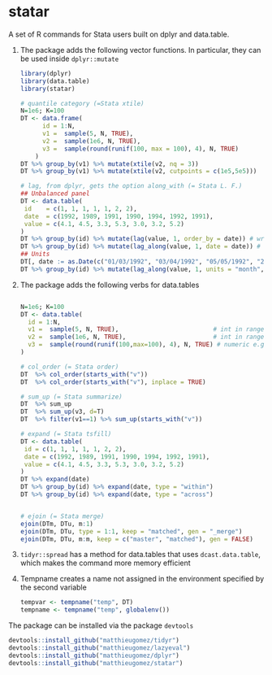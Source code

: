 statar
======

A set of R commands for Stata users built on dplyr and data.table. 

1. The package adds the following vector functions. In particular, they can be used inside `dplyr::mutate`

	````R
	library(dplyr)
	library(data.table)
	library(statar)
	
	# quantile category (=Stata xtile)
	N=1e6; K=100
    DT <- data.frame(
		  id = 1:N,
		  v1 =  sample(5, N, TRUE),
		  v2 =  sample(1e6, N, TRUE),                       
		  v3 =  sample(round(runif(100, max = 100), 4), N, TRUE)
		)
	DT %>% group_by(v1) %>% mutate(xtile(v2, nq = 3))
	DT %>% group_by(v1) %>% mutate(xtile(v2, cutpoints = c(1e5,5e5)))
	
	# lag, from dplyr, gets the option along_with (= Stata L. F.)
	## Unbalanced panel
	DT <- data.table(
	 id    = c(1, 1, 1, 1, 1, 2, 2),
	 date  = c(1992, 1989, 1991, 1990, 1994, 1992, 1991),
	 value = c(4.1, 4.5, 3.3, 5.3, 3.0, 3.2, 5.2)
	)
	DT %>% group_by(id) %>% mutate(lag(value, 1, order_by = date)) # wrong
	DT %>% group_by(id) %>% mutate(lag_along(value, 1, date = date)) # right
	## Units
	DT[, date := as.Date(c("01/03/1992", "03/04/1992", "05/05/1992", "21/08/1992"), "%m/%d/%y")]
	DT %>% group_by(id) %>% mutate(lag_along(value, 1, units = "month", date = date)) 
	````


2. The package adds the following verbs for data.tables

	````R
	
	N=1e6; K=100
    DT <- data.table(
	  id = 1:N,
	  v1 =  sample(5, N, TRUE),                          # int in range [1,5]
	  v2 =  sample(1e6, N, TRUE),                        # int in range [1,1e6]
	  v3 =  sample(round(runif(100,max=100), 4), N, TRUE) # numeric e.g. 23.5749
	)
	
	# col_order (= Stata order)
	DT  %>% col_order(starts_with("v"))
	DT  %>% col_order(starts_with("v"), inplace = TRUE)
	
	# sum_up (= Stata summarize)
	DT  %>% sum_up
	DT  %>% sum_up(v3, d=T)
	DT  %>% filter(v1==1) %>% sum_up(starts_with("v"))
	
	# expand (= Stata tsfill)
	DT <- data.table(
	 id = c(1, 1, 1, 1, 1, 2, 2),
	 date = c(1992, 1989, 1991, 1990, 1994, 1992, 1991),
	 value = c(4.1, 4.5, 3.3, 5.3, 3.0, 3.2, 5.2)
	)
	DT %>% expand(date)
	DT %>% group_by(id) %>% expand(date, type = "within")
	DT %>% group_by(id) %>% expand(date, type = "across")


	# ejoin (= Stata merge)
	ejoin(DTm, DTu, m:1)
	ejoin(DTm, DTu, type = 1:1, keep = "matched", gen = "_merge")
	ejoin(DTm, DTu, m:m, keep = c("master", "matched"), gen = FALSE)
	````

3. `tidyr::spread` has a method for data.tables that uses  `dcast.data.table`, which makes the command more memory efficient

4. Tempname creates a name not assigned in the environment specified by the second variable

	````R
	tempvar <- tempname("temp", DT)
	tempname <- tempname("temp", globalenv())
	````

The package can be installed via the package `devtools`

````R
devtools::install_github("matthieugomez/tidyr")
devtools::install_github("matthieugomez/lazyeval")
devtools::install_github("matthieugomez/dplyr")
devtools::install_github("matthieugomez/statar")
````
